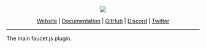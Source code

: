 <div align="center">
 <img src="https://github.com/FaucetJS/faucetjs.github.io/blob/master/images/logo.png?raw=true">
 <p align="center"><a href="https://faucet.js.org">Website</a> | <a href="https://faucet.js.org/docs/">Documentation</a> | <a href="https://github.com/FaucetJS">GitHub</a> | <a href="https://discord.gg/wEuCnhB">Discord</a> | <a href="https://twitter.com/faucetjs">Twitter</a> </p>
 <hr />
</div>


The main faucet.js plugin.
